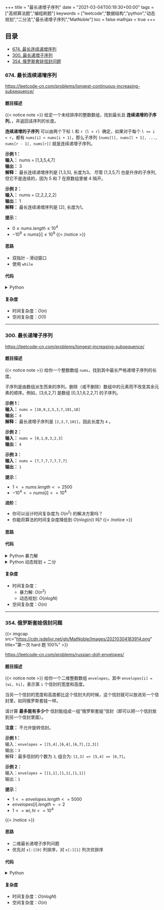 +++
title = "最长递增子序列"
date = "2021-03-04T00:19:30+00:00"
tags = ["高频算法题","编程刷题"]
keywords = ["leetcode","数据结构","python","动态规划","二分法","最长递增子序列","MatNoble"]
toc = false
mathjax = true
+++

## 目录

- [674. 最长连续递增序列](./#674-最长连续递增序列)
- [300. 最长递增子序列](./#300-最长递增子序列)
- [354. 俄罗斯套娃信封问题](./#354-俄罗斯套娃信封问题)

### 674. 最长连续递增序列
https://leetcode-cn.com/problems/longest-continuous-increasing-subsequence/
#### 题目描述
{{< notice note >}}
给定一个未经排序的整数数组，找到最长且 **连续递增的子序列**。，并返回该序列的长度。

**连续递增的子序列** 可以由两个下标 `l` 和 `r`（`l < r`）确定，如果对于每个 `l <= i < r`，都有 `nums[i] < nums[i + 1]`，那么子序列 `[nums[l], nums[l + 1], ..., nums[r - 1], nums[r]]` 就是连续递增子序列。

**示例 1：**  
**输入：** nums = [1,3,5,4,7]  
**输出：** 3  
**解释：** 最长连续递增序列是 [1,3,5], 长度为3。
尽管 [1,3,5,7] 也是升序的子序列, 但它不是连续的，因为 5 和 7 在原数组里被 4 隔开。 

**示例 2：**  
**输入：** nums = [2,2,2,2,2]  
**输出：** 1  
**解释：** 最长连续递增序列是 [2], 长度为1。

**提示：**  
- $0 \leq nums.length \leq 10^4$
- $-10^9 \leq nums[i] \leq 10^9$
{{< /notice >}}
#### 思路
- 双指针 - 滑动窗口
- 使用 `while`

#### 代码
<details>
 <summary> Python </summary>

```python
class Solution:
    def findLengthOfLCIS(self, nums: List[int]) -> int:
        # 滑动窗口
        n = len(nums)
        if n <= 1: return n
        l, r, res = 0, 1, 1
        while r < n:
            while r < n and nums[r-1] < nums[r]: r += 1  
            res = max(res, r-l)
            l, r = r, r+1
        return res
```
</details>

#### 复杂度
- 时间复杂度：$O(n)$
- 空间复杂度：$O(1)$

<hr />

### 300. 最长递增子序列
https://leetcode-cn.com/problems/longest-increasing-subsequence/

#### 题目描述
{{< notice note >}}
给你一个整数数组 `nums`，找到其中最长严格递增子序列的长度。

子序列是由数组派生而来的序列，删除（或不删除）数组中的元素而不改变其余元素的顺序。例如，[3,6,2,7] 是数组 [0,3,1,6,2,2,7] 的子序列。

**示例 1：**  
**输入：** `nums = [10,9,2,5,3,7,101,18]`  
**输出：** `4`  
**解释：** 最长递增子序列是 `[2,3,7,101]`，因此长度为 `4` 。

**示例 2：**  
**输入：** `nums = [0,1,0,3,2,3]`  
**输出：** `4`

**示例 3：**  
**输入：** `nums = [7,7,7,7,7,7,7]`  
**输出：** `1`

**提示：**  
- $1 <= nums.length <= 2500$
- $-10^4 <= nums[i] <= 10^4$
 

**进阶：**  
- 你可以设计时间复杂度为 $O(n^2)$ 的解决方案吗？
- 你能将算法的时间复杂度降低到 $O(n log(n))$ 吗?
{{< /notice >}}
#### 思路
#### 代码
<details>
 <summary> Python 暴力解</summary>

```python
class Solution:
    def lengthOfLIS(self, nums: List[int]) -> int:
        动态规划 -- 暴力解
        n = len(nums)
        dp = [1]*n
        for i in range(n):
            for j in range(i):
                if nums[i] > nums[j]:
                    dp[i] = max(dp[i], dp[j]+1)
        return max(dp)
```
</details>

<details>
 <summary> Python 动态规划 + 二分 </summary>

```python
class Solution:
    def lengthOfLIS(self, nums: List[int]) -> int:
        # 动态规划 + 二分
        # 二分： 寻找最左满足条件的索引
        def binary_search(nums, target):
            i, j = 0, len(nums)-1
            while i < j:
                mid = i + (j-i)//2
                if nums[mid] < target:
                    i = mid+1
                else:
                    j = mid
            return i
        # 遍历数组，生成最长单调数组 dp
        n, dp = len(nums), []
        for num in nums:
            if not dp or dp[-1] < num:
                dp.append(num)
                continue
            idx = binary_search(dp, num)
            dp[idx] = num
        return len(dp)
```
</details>

#### 复杂度
- 时间复杂度：
  - 暴力解: $O(n^2)$
  - 动态规划: $O(nlogN)$
- 空间复杂度：$O(n)$

<hr />

### 354. 俄罗斯套娃信封问题

{{< imgcap src="https://cdn.jsdelivr.net/gh/MatNoble/Images/20210304183914.png" title="第一次 hard 题 100%" >}}

https://leetcode-cn.com/problems/russian-doll-envelopes/

#### 题目描述
{{< notice note >}}
给你一个二维整数数组 `envelopes`，其中 `envelopes[i] = [wi, hi]`，表示第 `i` 个信封的宽度和高度。

当另一个信封的宽度和高度都比这个信封大的时候，这个信封就可以放进另一个信封里，如同俄罗斯套娃一样。

请计算 **最多能有多少个** 信封能组成一组“俄罗斯套娃”信封（即可以把一个信封放到另一个信封里面）。

**注意：** 不允许旋转信封。

**示例 1：**  
输入：`envelopes = [[5,4],[6,4],[6,7],[2,3]]`  
输出：`3`  
解释：最多信封的个数为 `3`, 组合为: `[2,3] => [5,4] => [6,7]`。

**示例 2：**  
输入：`envelopes = [[1,1],[1,1],[1,1]]`  
输出：`1`
 

**提示：**  
- $1 <= envelopes.length <= 5000$
- $envelopes[i].length == 2$
- $1 <= wi, hi <= 10^4$

{{< /notice >}}
#### 思路
- 二维最长递增子序列问题
- 优先对 `x[:][0]` 列排序，对 `x[:][1]` 列次优排序


#### 代码
<details>
 <summary> Python </summary>

```python
class Solution:
    def maxEnvelopes(self, envelopes: List[List[int]]) -> int:
        def binary_search(nums, target):
            l, r = 0, len(nums)-1
            while l < r:
                mid = l + (r-l)//2
                if nums[mid] < target:
                    l = mid + 1
                else:
                    r = mid
            return l
        
        def lis(nums):
            d = []
            for num in nums:
                if not d or d[-1] < num:
                    d.append(num)
                    continue
                idx = binary_search(d, num)
                d[idx] = num
            return len(d)

        envelopes.sort(key=lambda x:(x[0],-x[1]))
        return lis([h for _, h in envelopes])
```
</details>

#### 复杂度
- 时间复杂度：$O(nlogN)$
- 空间复杂度：$O(n)$

<!--
#### 题目描述
{{< notice note >}}

{{< /notice >}}
#### 思路
#### 代码
<details>
 <summary> Python </summary>

```python

```
</details>

#### 复杂度
- 时间复杂度：
- 空间复杂度：
-->